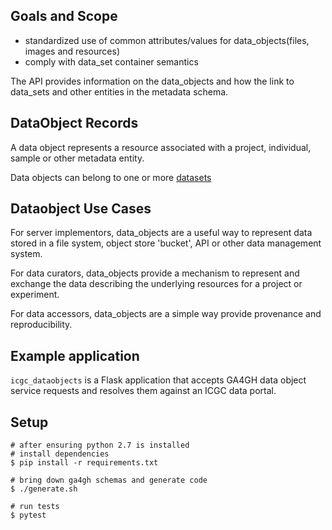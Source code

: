 
Goals and Scope
---------------

* standardized use of common attributes/values for data_objects(files, images and resources)
* comply with data_set container semantics

The API provides information on the data_objects and how the link to data_sets and other entities in the metadata schema.


DataObject Records
----------------

A data object represents a resource associated with a project, individual, sample or other metadata entity.

Data objects can belong to one or more [datasets](https://github.com/ga4gh/ga4gh-schemas/blob/master/src/main/proto/ga4gh/metadata.proto#L10)


Dataobject Use Cases
----------------

For server implementors, data_objects are a useful way
to represent data stored in a file system, object store 'bucket', API or other data management system.

For data curators, data_objects provide a mechanism to represent and exchange the data describing the underlying resources for a project or experiment.

For data accessors, data_objects are a simple way provide provenance and reproducibility.



Example application
----------------

`icgc_dataobjects` is a Flask application that accepts GA4GH data object service requests and resolves them against an ICGC data portal.



Setup
----------------

```
# after ensuring python 2.7 is installed
# install dependencies
$ pip install -r requirements.txt

# bring down ga4gh schemas and generate code
$ ./generate.sh

# run tests
$ pytest

```
